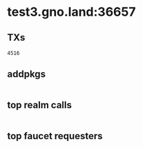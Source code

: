 # test3.gno.land:36657

## TXs
```
4516
```

## addpkgs
```
```

## top realm calls
```
```

## top faucet requesters
```
```

